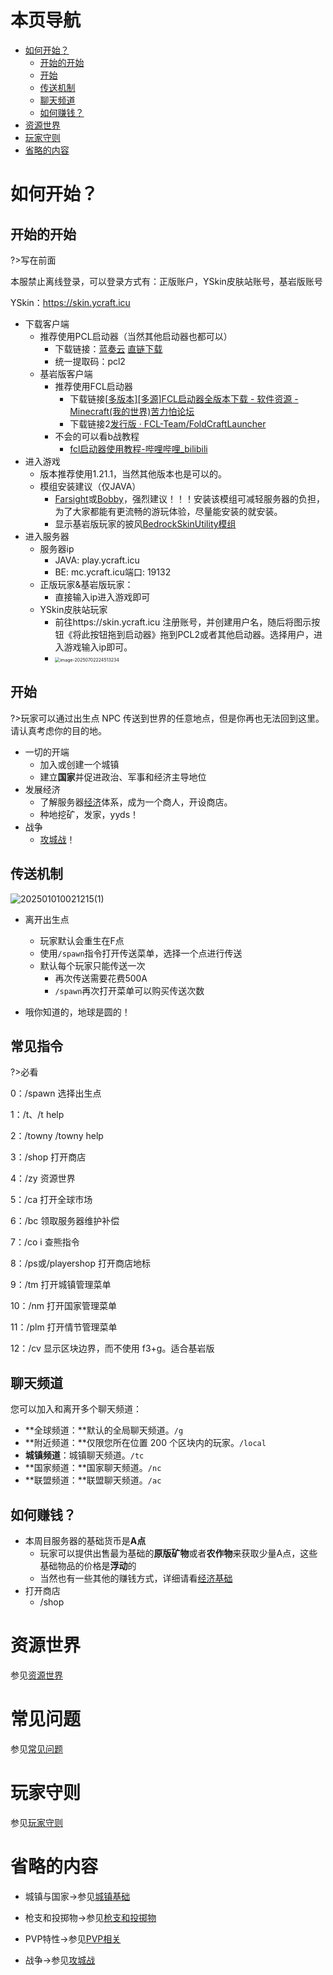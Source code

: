 # 本页导航

- [如何开始？](#如何开始？)
  - [开始的开始](#开始的开始)
  - [开始](#开始)
  - [传送机制](#传送机制)
  - [聊天频道](#聊天频道)
  - [如何赚钱？](#如何赚钱？)
- [资源世界](#资源世界)
- [玩家守则](#玩家守则)
- [省略的内容](#省略的内容)

# 如何开始？

## 开始的开始

?>写在前面

本服禁止离线登录，可以登录方式有：正版账户，YSkin皮肤站账号，基岩版账号

YSkin：https://skin.ycraft.icu

- 下载客户端
  - 推荐使用PCL启动器（当然其他启动器也都可以）
    - 下载链接：[蓝奏云](https://ltcat.lanzouv.com/b0aj6gsid) [直链下载](https://cdn.yvmou.cn/pcl2.zip)
    - 统一提取码：pcl2
  - 基岩版客户端
    - 推荐使用FCL启动器
      - 下载链接[[多版本\][多源]FCL启动器全版本下载 - 软件资源 - Minecraft(我的世界)苦力怕论坛](https://klpbbs.com/thread-147627-1-1.html)
      - 下载链接2[发行版 · FCL-Team/FoldCraftLauncher](https://github.com/FCL-Team/FoldCraftLauncher/releases)
    - 不会的可以看b战教程
      - [fcl启动器使用教程-哔哩哔哩_bilibili](https://search.bilibili.com/all?keyword=fcl启动器使用教程&from_source=webtop_search&spm_id_from=333.1007&search_source=5)
- 进入游戏
  - 版本推荐使用1.21.1，当然其他版本也是可以的。
  - 模组安装建议（仅JAVA）
    - [Farsight](https://www.mcmod.cn/class/5224.html#google_vignette)或[Bobby](https://www.mcmod.cn/class/5291.html)，强烈建议！！！安装该模组可减轻服务器的负担，为了大家都能有更流畅的游玩体验，尽量能安装的就安装。
    - 显示基岩版玩家的披风[BedrockSkinUtility模组](https://github.com/Camotoy/BedrockSkinUtility)
- 进入服务器
  - 服务器ip
    - JAVA: play.ycraft.icu
    - BE:     mc.ycraft.icu端口: 19132
  - 正版玩家&基岩版玩家：
    - 直接输入ip进入游戏即可
  - YSkin皮肤站玩家
    - 前往https://skin.ycraft.icu 注册账号，并创建用户名，随后将图示按钮《将此按钮拖到启动器》拖到PCL2或者其他启动器。选择用户，进入游戏输入ip即可。
    - <img src="https://img-cdn.yvmou.cn/pigo/202507022245400.png" alt="image-20250702224513234" style="zoom:50%;" />

## 开始

?>玩家可以通过出生点 NPC 传送到世界的任意地点，但是你再也无法回到这里。请认真考虑你的目的地。

- 一切的开端
  - 加入或创建一个城镇
  - 建立**国家**并促进政治、军事和经济主导地位
- 发展经济
  - 了解服务器[经济](/教程/经济.md)体系，成为一个商人，开设商店。
  - 种地挖矿，发家，yyds！
- 战争
  - [攻城战](/教程/攻城战.md)！

## 传送机制

![202501010021215(1)](https://img-cdn.yvmou.cn/pigo/202501021706035.png)

- 离开出生点
  - 玩家默认会重生在F点
  - 使用`/spawn`指令打开传送菜单，选择一个点进行传送
  - 默认每个玩家只能传送一次
    - 再次传送需要花费500A
    - `/spawn`再次打开菜单可以购买传送次数
  
- 哦你知道的，地球是圆的！

## 常见指令

?>必看

0：/spawn 选择出生点

1：/t、/t help

2：/towny /towny help

3：/shop 打开商店

4：/zy 资源世界

5：/ca 打开全球市场

6：/bc 领取服务器维护补偿

7：/co i 查熊指令

8：/ps或/playershop 打开商店地标

9：/tm 打开城镇管理菜单

10：/nm 打开国家管理菜单

11：/plm 打开情节管理菜单

12：/cv 显示区块边界，而不使用 f3+g。适合基岩版

## 聊天频道

您可以加入和离开多个聊天频道：

- **全球频道：**默认的全局聊天频道。`/g`
- **附近频道：**仅限您所在位置 200 个区块内的玩家。`/local`
- **城镇频道**：城镇聊天频道。`/tc`
- **国家频道：**国家聊天频道。`/nc`
- **联盟频道：**联盟聊天频道。`/ac`

## 如何赚钱？

- 本周目服务器的基础货币是**A点**
  - 玩家可以提供出售最为基础的**原版矿物**或者**农作物**来获取少量A点，这些基础物品的价格是**浮动**的
  - 当然也有一些其他的赚钱方式，详细请看[经济基础](/教程/经济.md)
- 打开商店
  - /shop


# 资源世界

参见[资源世界](/教程/有趣的百科/有趣的玩法#资源世界)

# 常见问题

参见[常见问题](/常见问题.md)

# 玩家守则

参见[玩家守则](/玩家守则.md)

# 省略的内容

- 城镇与国家->参见[城镇基础](/教程/城镇/城镇基础.md)

- 枪支和投掷物->参见[枪支和投掷物](教程/枪支和投掷物.md)

- PVP特性->参见[PVP相关](/教程/有趣的百科/有趣的特性#PVP相关)
- 战争->参见[攻城战](/教程/攻城战.md)





